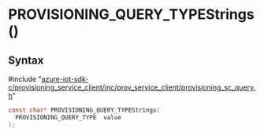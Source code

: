 # PROVISIONING_QUERY_TYPEStrings()

## Syntax

\#include "[azure-iot-sdk-c/provisioning_service_client/inc/prov_service_client/provisioning_sc_query.h](../iot-c-ref-provisioning-sc-query-h.md)"  
```C
const char* PROVISIONING_QUERY_TYPEStrings(
  PROVISIONING_QUERY_TYPE  value
);
```

